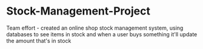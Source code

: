# Stock-Management-Project
Team effort - created an online shop stock management system, using databases to see items in stock and when a user buys something it'll update the amount that's in stock
